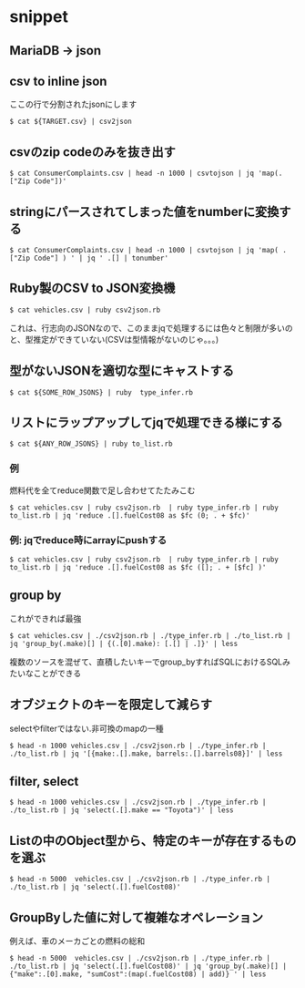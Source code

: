 # 


# snippet

## MariaDB -> json

## csv to inline json
ここの行で分割されたjsonにします
```console
$ cat ${TARGET.csv} | csv2json
```

## csvのzip codeのみを抜き出す
```console
$ cat ConsumerComplaints.csv | head -n 1000 | csvtojson | jq 'map(.["Zip Code"])'
```

## stringにパースされてしまった値をnumberに変換する
```console
$ cat ConsumerComplaints.csv | head -n 1000 | csvtojson | jq 'map( .["Zip Code"] ) ' | jq ' .[] | tonumber'
```

## Ruby製のCSV to JSON変換機
```console
$ cat vehicles.csv | ruby csv2json.rb 
```
これは、行志向のJSONなので、このままjqで処理するには色々と制限が多いのと、型推定ができていない(CSVは型情報がないのじゃ。。。)

## 型がないJSONを適切な型にキャストする
```console
$ cat ${SOME_ROW_JSONS} | ruby  type_infer.rb
```

## リストにラップアップしてjqで処理できる様にする
```console
$ cat ${ANY_ROW_JSONS} | ruby to_list.rb
```

### 例
燃料代を全てreduce関数で足し合わせてたたみこむ
```cosnole
$ cat vehicles.csv | ruby csv2json.rb  | ruby type_infer.rb | ruby to_list.rb | jq 'reduce .[].fuelCost08 as $fc (0; . + $fc)'
```

### 例: jqでreduce時にarrayにpushする
```cosnole
$ cat vehicles.csv | ruby csv2json.rb  | ruby type_infer.rb | ruby to_list.rb | jq 'reduce .[].fuelCost08 as $fc ([]; . + [$fc] )'
```

## group by
これができれば最強
```console
$ cat vehicles.csv | ./csv2json.rb | ./type_infer.rb | ./to_list.rb | jq 'group_by(.make)[] | {(.[0].make): [.[] | .]}' | less 
```
複数のソースを混ぜて、直積したいキーでgroup_byすればSQLにおけるSQLみたいなことができる

## オブジェクトのキーを限定して減らす
selectやfilterではない.非可換のmapの一種
```console
$ head -n 1000 vehicles.csv | ./csv2json.rb | ./type_infer.rb | ./to_list.rb | jq '[{make:.[].make, barrels:.[].barrels08}]' | less
```

## filter, select
```console
$ head -n 1000 vehicles.csv | ./csv2json.rb | ./type_infer.rb | ./to_list.rb | jq 'select(.[].make == "Toyota")' | less
```

## Listの中のObject型から、特定のキーが存在するものを選ぶ
```console
$ head -n 5000  vehicles.csv | ./csv2json.rb | ./type_infer.rb | ./to_list.rb | jq 'select(.[].fuelCost08)'
```

## GroupByした値に対して複雑なオペレーション
例えば、車のメーカごとの燃料の総和
```console
$ head -n 5000  vehicles.csv | ./csv2json.rb | ./type_infer.rb | ./to_list.rb | jq 'select(.[].fuelCost08)' | jq 'group_by(.make)[] | {"make":.[0].make, "sumCost":(map(.fuelCost08) | add)} ' | less 
```

